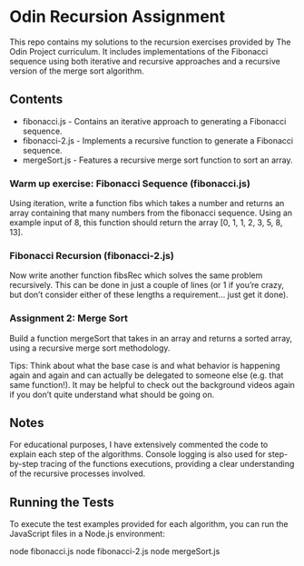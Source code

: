 # Odin Recursion Assignment

This repo contains my solutions to the recursion exercises provided by The Odin Project curriculum.
It includes implementations of the Fibonacci sequence using both iterative and recursive approaches and a recursive version of the merge sort algorithm.

## Contents

- fibonacci.js - Contains an iterative approach to generating a Fibonacci sequence.
- fibonacci-2.js - Implements a recursive function to generate a Fibonacci sequence.
- mergeSort.js - Features a recursive merge sort function to sort an array.

### Warm up exercise: Fibonacci Sequence (fibonacci.js)

Using iteration, write a function fibs which takes a number and returns an array containing that many numbers from the fibonacci sequence.
Using an example input of 8, this function should return the array [0, 1, 1, 2, 3, 5, 8, 13].

### Fibonacci Recursion (fibonacci-2.js)

Now write another function fibsRec which solves the same problem recursively.
This can be done in just a couple of lines (or 1 if you’re crazy, but don’t consider either of these lengths a requirement… just get it done).

### Assignment 2: Merge Sort

Build a function mergeSort that takes in an array and returns a sorted array, using a recursive merge sort methodology.

Tips: Think about what the base case is and what behavior is happening again and again and can actually be delegated to someone else (e.g. that same function!).
It may be helpful to check out the background videos again if you don’t quite understand what should be going on.

## Notes

For educational purposes, I have extensively commented the code to explain each step of the algorithms. Console logging is also used for step-by-step tracing of the functions executions, providing a clear understanding of the recursive processes involved.

## Running the Tests

To execute the test examples provided for each algorithm, you can run the JavaScript files in a Node.js environment:

node fibonacci.js
node fibonacci-2.js
node mergeSort.js
